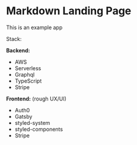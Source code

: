 # Markdown Landing Page

This is an example app 

Stack:

**Backend:**
- AWS
- Serverless
- Graphql
- TypeScript
- Stripe

**Frontend:** (rough UX/UI)
- Auth0
- Gatsby
- styled-system
- styled-components
- Stripe



